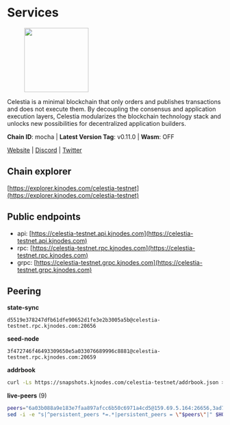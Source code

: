 # Services

<figure><img src="https://raw.githubusercontent.com/kj89/testnet_manuals/main/pingpub/logos/celestia.png" width="150" alt=""><figcaption></figcaption></figure>

Celestia is a minimal blockchain that only orders and publishes transactions and  does not execute them. By decoupling the consensus and application execution layers,  Celestia modularizes the blockchain technology stack and unlocks new possibilities  for decentralized application builders.

**Chain ID**: mocha | **Latest Version Tag**: v0.11.0 | **Wasm**: OFF

[Website](https://celestia.org) | [Discord](https://discord.gg/celestiacommunity) | [Twitter](https://twitter.com/CelestiaOrg)




## Chain explorer
[https://explorer.kjnodes.com/celestia-testnet](https://explorer.kjnodes.com/celestia-testnet)

## Public endpoints

* api: [https://celestia-testnet.api.kjnodes.com](https://celestia-testnet.api.kjnodes.com)
* rpc: [https://celestia-testnet.rpc.kjnodes.com](https://celestia-testnet.rpc.kjnodes.com)
* grpc: [https://celestia-testnet.grpc.kjnodes.com](https://celestia-testnet.grpc.kjnodes.com)

## Peering

**state-sync**

```text
d5519e378247dfb61dfe90652d1fe3e2b3005a5b@celestia-testnet.rpc.kjnodes.com:20656
```

**seed-node**

```text
3f472746f46493309650e5a033076689996c8881@celestia-testnet.rpc.kjnodes.com:20659
```

**addrbook**
```bash
curl -Ls https://snapshots.kjnodes.com/celestia-testnet/addrbook.json > $HOME/.celestia-app/config/addrbook.json
```

**live-peers** (9)
```bash
peers="6a03b088a9e183e7faa897afcc6b50c6971a4cd5@159.69.5.164:26656,3ad7f2d36f5e15d902c7aff7a305bea40f03f95c@163.172.111.148:26656,40e062988c54671aa7a55c6efaa73d3c0ae4920a@34.133.218.0:26656,d5519e378247dfb61dfe90652d1fe3e2b3005a5b@65.109.68.190:20656,e8906342e657ace92e1ed8599f0949da8dd75fbd@146.19.24.52:20656,e286b562eddc6fea1b2635f6623430225666fb2f@147.135.144.58:26656,3c3347474b104b38a16f98c4bc09665199bb6741@142.132.211.91:20656,1f243a32a4c741e6838f247350f0aa7655ea264e@173.249.40.87:26656,70a4fcccfc02c8fc0172dd97def0e9d597ffa343@38.242.128.250:26656"
sed -i -e "s|^persistent_peers *=.*|persistent_peers = \"$peers\"|" $HOME/.celestia-app/config/config.toml
```
